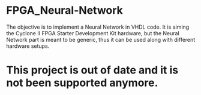 # FPGA_Neural-Network
The objective is to implement a Neural Network in VHDL code. It is aiming the Cyclone II FPGA Starter Development Kit hardware, but the Neural Network part is meant to be generic, thus it can be used along with different hardware setups.


# This project is out of date and it is not been supported anymore.
